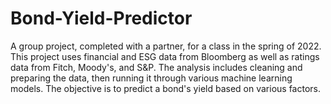 # Bond-Yield-Predictor
A group project, completed with a partner, for a class in the spring of 2022.
This project uses financial and ESG data from Bloomberg as well as ratings data from Fitch, Moody's, and S&P. 
The analysis includes cleaning and preparing the data, then running it through various machine learning models.
The objective is to predict a bond's yield based on various factors.
